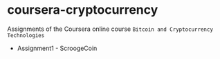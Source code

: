 # coursera-cryptocurrency
Assignments of the Coursera online course `Bitcoin and Cryptocurrency Technologies`

- Assignment1 - ScroogeCoin